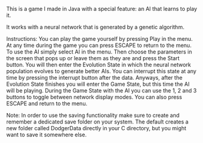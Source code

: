 This is a game I made in Java with a special feature: an AI that learns to play it.

It works with a neural network that is generated by a genetic algorithm.

Instructions:
You can play the game yourself by pressing Play in the menu. At any time during the game you can press ESCAPE to return to the menu.
To use the AI simply select AI in the menu. Then choose the parameters in the screen that pops up or leave them as they are and press the Start button.
You will then enter the Evolution State in which the neural network population evolves to generate better AIs. You can interrupt this state at any time by pressing the interrupt button after the data.  Anyways, after the Evolution State finishes you will enter the Game State, but this time the AI will be playing.
During the Game State with the AI you can use the 1, 2 and 3 buttons to toggle between network display modes. You can also press ESCAPE and return to the menu.

Note:
In order to use the saving functionality make sure to create and remember a dedicated save folder on your system. The default creates a new folder called DodgerData directly in your C directory, but you might want to save it somewhere else.
